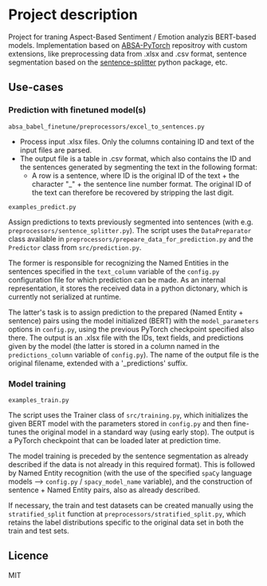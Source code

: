 # Project description

Project for traning Aspect-Based Sentiment / Emotion analyzis BERT-based models. 
Implementation based on [ABSA-PyTorch](https://github.com/songyouwei/ABSA-PyTorch) repositroy with custom extensions, like preprocessing data from .xlsx and .csv format, sentence segmentation based on the [sentence-splitter](https://github.com/mediacloud/sentence-splitter) python package, etc. 

## Use-cases

### Prediction with finetuned model(s)

`absa_babel_finetune/preprocessors/excel_to_sentences.py`<br>
- Process input .xlsx files. Only the columns containing ID and text of the input files are parsed. 
- The output file is a table in .csv format, which also contains the ID and the sentences generated by segmenting the text in the following format: 
	- A row is a sentence, where ID is the original ID of the text + the character "_" + the sentence line number format. The original ID of the text can therefore be recovered by stripping the last digit. 
	
`examples_predict.py`<br>

Assign predictions to texts previously segmented into sentences (with e.g. `preprocessors/sentence_splitter.py`). The script uses the `DataPreparator` class available in `preprocessors/prepeare_data_for_prediction.py` and the `Predictor` class from `src/prediction.py`.

The former is responsible for recognizing the Named Entities in the sentences specified in the `text_column` variable of the `config.py` configuration file for which prediction can be made. As an internal representation, it stores the received data in a python dictonary, which is currently not serialized at runtime.

The latter's task is to assign prediction to the prepared (Named Entity + sentence) pairs using the model initialized (BERT) with the `model_parameters` options in `config.py`, using the previous PyTorch checkpoint specified also there. 
The output is an .xlsx file with the IDs, text fields, and predictions given by the model (the latter is stored in a column named in the `predictions_column` variable of `config.py`). The name of the output file is the original filename, extended with a '_predictions' suffix. 

### Model training

`examples_train.py`

The script uses the Trainer class of `src/training.py`, which initializes the given BERT model with the parameters stored in `config.py` and then fine-tunes the original model in a standard way (using early stop). 
The output is a PyTorch checkpoint that can be loaded later at prediction time. 

The model training is preceded by the sentence segmentation as already described if the data is not already in this required format).
This is followed by Named Entity recognition (with the use of the specified `spaCy` language models --> `config.py` / `spacy_model_name` variable), and the construction of sentence + Named Entity pairs, also as already described. 

If necessary, the train and test datasets can be created manually using the `stratified_split` function at `preprocessors/stratified_split.py`, which retains the label distributions specific to the original data set in both the train and test sets.


## Licence

MIT
